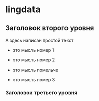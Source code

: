 # lingdata

## Заголовок второго уровня

А здесь написан простой текст

* это мысль номер 1

* это мысль номер 2

* это мысль помельче





* это мысль номер 3
### Заголовок третьего уровня
